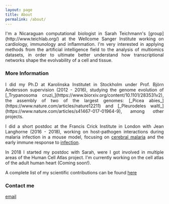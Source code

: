 ```yaml
---
layout: page
title: About
permalink: /about/
---
```


<div style="text-align: justify">
I'm a Nicaraguan computational biologist in Sarah Teichmann's [group](http://www.teichlab.org/) at the 
Wellcome Sanger Institute working on cardiology, immunology and inflammation. I'm very interested in 
applying methods from the artificial intelligence field to the analysis of multiomics datasets, 
in order to ultimate better understand how transcriptional networks shape the evolvability 
of a cell and tissue. 
</div>

### More Information
<div style="text-align: justify">
I did my Ph.D at Karolinska Institutet in Stockholm under Prof. Björn Andersson supervision (2012 - 2016), studying the genome evolution of [_Trypanosoma cruzi_](https://www.biorxiv.org/content/10.1101/283531v2), the assembly of two of the largest genomes: [_Picea abies_](https://www.nature.com/articles/nature12211) and [_Pleurodeles waltl_](https://www.nature.com/articles/s41467-017-01964-9), among other projects.

I did a short postdoc at the Francis Crick Institute in London with Jean Langhorne (2016 - 2018), working on host-pathogen interactions during malaria infection in a mouse model, focusing on [cerebral malaria](https://www.nature.com/articles/srep39258) and the early immune response to [infection](https://www.nature.com/articles/s41598-019-52388-y).

In 2018 I started my postdoc with Sarah, were I got involved in multiple areas of the Human Cell Atlas project. I'm currently working on the cell atlas of the adult human heart (Coming soon!).  

A complete list of my scientific contributions can be found [here](https://pubmed.ncbi.nlm.nih.gov/?term=Talavera-L%C3%B3pez+C&cauthor_id=31645299)
</div>

### Contact me

[email](mailto:cntalaveralopez@gmail.com)